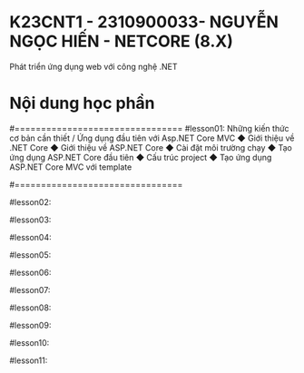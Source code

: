 # K23CNT1 - 2310900033- NGUYỄN NGỌC HIẾN - NETCORE (8.X)
Phát triển ứng dụng web với công nghệ .NET 
# Nội dung học phần 
#================================
#lesson01:
Những kiến thức cơ bản cần thiết / Ứng dụng đầu tiên với Asp.NET Core MVC
◆ Giới thiệu về .NET Core
◆ Giới thiệu về ASP.NET Core
◆ Cài đặt môi trường chạy
◆ Tạo ứng dụng ASP.NET Core đầu tiên
◆ Cấu trúc project
◆ Tạo ứng dụng ASP.NET Core MVC với template

#================================

#lesson02:

#lesson03:

#lesson04:

#lesson05:

#lesson06:

#lesson07:

#lesson08:

#lesson09:

#lesson10:

#lesson11:
